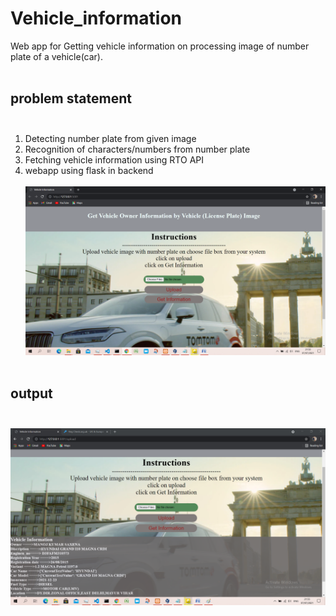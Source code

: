 # Vehicle_information
Web app for Getting vehicle information on processing image of number plate of a vehicle(car).<br><br>
## problem statement <br><br>
1. Detecting number plate from given image<br>
2. Recognition of characters/numbers from number plate<br>
3. Fetching vehicle information using RTO API <br>
4. webapp using flask in backend<br><br>
![](1.png) <br><br>
## output<br><br>
![](o.png)
